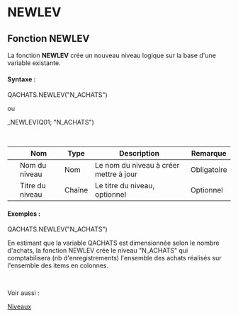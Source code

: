 # NEWLEV

## Fonction NEWLEV

La fonction **NEWLEV** crée un nouveau niveau logique sur la base d'une variable existante.

#### Syntaxe :&nbsp;

QACHATS.NEWLEV("N\_ACHATS")

ou

\_NEWLEV(Q01; "N\_ACHATS")

&nbsp;

| &nbsp; | **Nom** |**Type**|**Description**|**Remarque** |
| --- | --- | --- | --- | --- |
| &nbsp; | Nom du niveau | Nom | Le nom du niveau à créer mettre à jour | Obligatoire |
| &nbsp; | Titre du niveau | Chaîne | Le titre du niveau, optionnel | Optionnel |


#### Exemples :

QACHATS.NEWLEV("N\_ACHATS")

En estimant que la variable QACHATS est dimensionnée selon le nombre d'achats, la fonction NEWLEV crée le niveau "N\_ACHATS" qui comptabilisera (nb d'enregistrements) l'ensemble des achats réalisés sur l'ensemble des items en colonnes.&nbsp;

&nbsp;

Voir aussi :&nbsp;

[Niveaux](<Niveaux1.md>)
